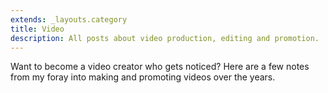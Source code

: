 ```yaml
---
extends: _layouts.category
title: Video
description: All posts about video production, editing and promotion.
---
```


Want to become a video creator who gets noticed? Here are a few notes from my foray into making and promoting videos over the years.